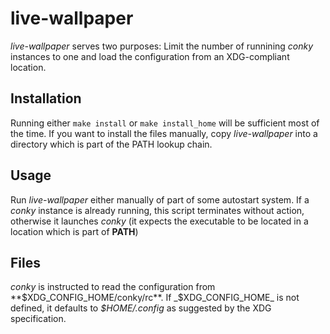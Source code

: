 # live-wallpaper

_live-wallpaper_ serves two purposes: Limit the number of runnining
_conky_ instances to one and load the configuration from an XDG-compliant
location.

## Installation

Running either `make install` or `make install_home` will be sufficient
most of the time. If you want to install the files manually, copy
_live-wallpaper_ into a directory which is part of the PATH lookup chain.

## Usage

Run _live-wallpaper_ either manually of part of some autostart system.
If a _conky_ instance is already running, this script terminates without
action, otherwise it launches _conky_ (it expects the executable to be
located in a location which is part of **PATH**)

## Files

_conky_ is instructed to read the configuration from
**$XDG_CONFIG_HOME/conky/rc**. If _$XDG_CONFIG_HOME_ is not defined,
it defaults to _$HOME/.config_ as suggested by the XDG specification.